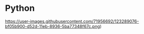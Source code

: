 # Python
https://user-images.githubusercontent.com/71956692/123289076-bf05b900-d52d-11eb-8936-5ba77348f67c.png)
